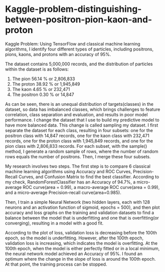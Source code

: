 # Kaggle-problem-distinguishing-between-positron-pion-kaon-and-proton
Kaggle Problem: Using TensorFlow and classical machine learning algorithms, I identify four different types of particles, including positrons, pions, kaons, and protons with an accuracy of 95%.

The dataset contains 5,000,000 records, and the distribution of particles within the dataset is as follows:

1) The pion 56.14 % or 2,806,833
2) The proton 38.92 % or 1,945,849
3) The kaon 4.65 % or 232,471
4) The positron 0.30 % or 14,847

As can be seen, there is an unequal distribution of targets(classes) in the dataset, so data has imbalanced classes, which brings challenges to feature correlation, class separation and evaluation, and results in poor model performance. I change the dataset that I use to build my predictive model to have more balanced data. This change is called sampling my dataset. I first separate the dataset for each class, resulting in four subsets: one for the positron class with 14,847 records, one for the kaon class with 232,471 records, one for the proton class with 1,945,849 records, and one for the pion class with 2,806,833 records. For each subset, with the sample() method, I generate a random sample of rows, where the number of random rows equals the number of positrons. Then, I merge these four subsets.

My research involves two steps. The first step is to compare 6 classical machine learning algorithms using Accuracy and ROC Curves, Precision-Recall Curves, and Confusion Matrix to find the best classifier. According to my check, RandomForestClassifier has an Accuracy of 94.7%, a micro-average ROC curve(area = 0.99), a macro-average ROC curve(area = 0.99), and a micro-average Precision-recall curve(area=0.985).

Then, I train a simple Neural Network (two hidden layers, each with 128 neurons and an activation function of sigmoid, epochs = 500), and then plot accuracy and loss graphs on the training and validation datasets to find a balance between the model that is underfitting and one that is overfitting(or converging), resulting in a model with a good fit.

According to the plot of loss, validation loss is decreasing before the 100th epoch, so the model is underfitting. However, after the 100th epoch, validation loss is increasing, which indicates the model is overfitting. At the 100th epoch, when the model is either perfectly fitted or in a local minimum, the neural network model achieved an Accuracy of 95%. I found an optimum where the change in the slope of loss is around the 100th epoch. At that point, the training process can be stopped.
